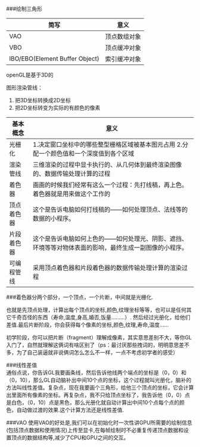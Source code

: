 ###绘制三角形

简写 | 意义
------------- | -------------
VAO | 顶点数组对象
VBO | 顶点缓冲对象
IBO/EBO(Element Buffer Object) | 索引缓冲对象

openGL是基于3D的  

图形渲染管线：  

1. 把3D坐标转换成2D坐标  
2. 把2D坐标转变为实际的有颜色的像素    


基本概念 | 意义
------------- | -------------
光栅化 | 1.决定窗口坐标中的哪些整型栅格区域被基本图元占用 2.分配一个颜色值和一个深度值到各个区域
渲染管线 | 三维渲染的过程中显卡执行的、从几何体到最终渲染图像的、数据传输处理计算的过程
着色器 | 画画的时候我们经常有这么一个过程：先打线稿，再上色。着色器就是用来做这个工作的
顶点着色器 | 这个是告诉电脑如何打线稿的——如何处理顶点、法线等的数据的小程序。
片段着色器 | 这个是告诉电脑如何上色的——如何处理光、阴影、遮挡、环境等等对物体表面的影响，最终生成一副图像的小程序。
可编程管线 | 采用顶点着色器和片段着色器的数据传输处理计算的渲染过程


###着色器分两个部分，一个顶点，一个片断，中间就是光栅化.  

也就是先顶点处理，计算出每个顶点的坐标,颜色,纹理坐标等等，也可以是任何其它千奇百怪的东西（寿命,温度,身高,婚否,饭量………）. 然后经过光册化，给他们差值.最后片断阶段，你会获得每个像素的坐标,颜色,纹理,寿命,温度……   

初学阶段，你可以把片断（fragment）理解成像素，其实意思差别不大，等你GL入门了，自然就理解这俩词有啥区别了（ps：最讨厌那些拽词的，明明意思差不多，为了自己装逼就非说俩词怎么怎么不一样，一点不考虑初学者的感受） 

###线性差值  
通俗点说，你告诉GL我要画条线，然后告诉他线两个端点的坐标是（0，0）和（0，10），那么GL自动脑补出中间10个点的坐标，这个过程就叫光册化，脑补的方法叫线性差值。复杂点，现在我要画个三角形，给他三个顶点的坐标，它会计算出里面所有像素的坐标。再复杂点，我不只给顶点坐标了，我告诉他（0，0）点是白色，（0，10）点是黑色，那么光册化就自动计算出中间10个点每个点的颜色，自动做过渡的效果.这个计算方法还是线性差值.   

###VAO
使用VAO的好处是,我们可以在初始化时一次性讲GPU所需要的绘制信息(包括顶点数据和使用情况)上传至显卡,在每帧绘制时不必重复传递顶点数据和设置顶点的数据结构等,减少了CPU和GPU之间的交互。